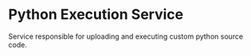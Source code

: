 # Python Execution Service

Service responsible for uploading and executing custom python source code.
